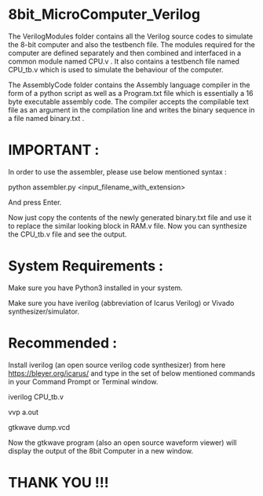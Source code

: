 # 8bit_MicroComputer_Verilog
  The VerilogModules folder contains all the Verilog source codes to simulate the 8-bit computer and also the testbench file.
  The modules required for the computer are defined separately and then combined and interfaced in a common module named CPU.v .
  It also contains a testbench file named CPU_tb.v which is used to simulate the behaviour of the computer.

  The AssemblyCode folder contains the Assembly language compiler in the form of a python script as well as a Program.txt file which is essentially a 16 byte executable assembly code. The compiler accepts the compilable text file as an argument in the compilation line and writes the binary sequence in a file named binary.txt .

# IMPORTANT : 
  In order to use the assembler, please use below mentioned syntax :

  python assembler.py <input_filename_with_extension>


  And press Enter.

  
  Now just copy the contents of the newly generated binary.txt file and use it to replace the similar looking block in RAM.v file.
  Now you can synthesize the CPU_tb.v file and see the output.


# System Requirements :
  Make sure you have Python3 installed in your system.


  Make sure you have iverilog (abbreviation of Icarus Verilog) or Vivado synthesizer/simulator.


# Recommended :
  Install iverilog (an open source verilog code synthesizer) from here <https://bleyer.org/icarus/> and type in the set of below mentioned commands in your Command Prompt or Terminal window.
  
  
  iverilog CPU_tb.v


  vvp a.out


  gtkwave dump.vcd

  
  Now the gtkwave program (also an open source waveform viewer) will display the output of the 8bit Computer in a new window.


# THANK YOU !!!
